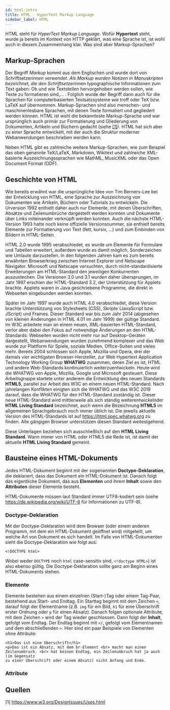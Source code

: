 ```yaml
---
id: html-intro
title: HTML - HyperText Markup Language
sidebar_label: HTML
---
```


HTML steht für *HyperText Markup Language*. Wofür **Hypertext** steht, wurde ja bereits im Kontext von HTTP geklärt, was
eine Sprache ist, ist wohl auch in diesem Zusammenhang klar. Was sind aber Markup-Sprachen?

## Markup-Sprachen
Der Begriff *Markup* kommt aus dem Englischen und wurde dort von Schriftsetzer*innen verwendet. Als Markup wurden Notizen in Manuskripten bezeichnet,
die den Schriftsetzer*innen typographische Informationen zum Text gaben: Ob und wie Textstellen hervorgehoben werden sollen, wie Texte zu formatieren sind,... .
Folglich wurde der Begriff dann auch für die Sprachen für computerbasierten Textsatzsysteme wie troff oder TeX bzw. LaTeX auf übernommen. Markup-Sprachen
sind also menschen- und maschinenlesbare Sprachen, mit denen Texte formatiert und gegliedert werden können. HTML ist wohl die bekannteste Markup-Sprache und war ursprünglich auch primär zur Formatierung und Gliederung von Dokumenten, Artikeln und Büchern gedacht (siehe [[1]](#1)). HTML hat sich aber zu einer Sprache entwickelt, mit der auch die Struktur moderner Webanwendungen beschrieben werden kann.

Neben HTML gibt es zahlreiche weitere Markup-Sprachen, wie zum Beispiel das oben genannte TeX/LaTeX, Markdown, Wikitext und zahlreiche XML-basierte Auszeichnungssprachen wie MathML, MusicXML oder das Open Document Format (ODF).

## Geschichte von HTML

Wie bereits erwähnt war die ursprüngliche Idee von Tim Berners-Lee bei der Entwicklung von HTML, eine Sprache zur Auszeichnung von Dokumenten wie Artikeln,
Büchern oder Tutorials zu entwickeln. Die Urversion 1992 enthielt daher auch nur Elemente, mit denen Überschriften, Absätze und Zeilenumbrüche dargestellt 
werden konnten und Dokumente über Links miteinander verknüpft werden konnten.
Auch die nächste HTML-Version 1993 hatte noch keine offizielle Versionsnummer, sie enthielt bereits Elemente zur Formatierung von Text (fett, kursiv, ...) und zum
Einbinden von Bildern in HTML-Seiten.

HTML 2.0 wurde 1995 verabschiedet, es wurde um Elemente für Formulare und Tabellen erweitert, außerdem wurde es damit möglich, Sonderzeichen wie 
Umlaute darzustellen. In den folgenden Jahren kam es zum bereits erwähnten Browserkrieg zwischen Internet Explorer und Netscape Navigator. Microsoft und Netscape
versuchten, durch nicht-standardisierte Erweiterungen am HTML-Standard den jeweiligen Konkurrenten auszustechen. Die Versionen 3.0 und 3.1 wurden daher
übersprungen, im Jahr 1997 erschien der HTML-Standard 3.2, der Unterstützung für Applets brachte. Applets waren in Java geschriebene Programme, die direkt in 
Webseiten eingebunden werden konnten. 

Später im Jahr 1997 wurde auch HTML 4.0 verabschiedet, diese Version brachte Unterstützung von Stylesheets (CSS), Skripte (JavaScript bzw. JScript) und Frames.
Dieser Standard war bis zum Jahr 2014 (abgesehen von kleinen Änderungen in HTML 4.01 im Jahr 1999) der gültige Standard. Im W3C arbeitete man an einem neuen, 
XML-basierten HTML-Standard, verlor aber dabei den Fokus auf notwendige Änderungen an den HTML-Standards: Webseiten wurden nicht mehr nur auf 
Desktop-Geräten dargestellt, Webanwendungen wurden zunehmend komplexer und das Web wurde zur Plattform für Spiele, soziale Medien, Office-Suiten und vieles mehr.
Bereits 2004 schlossen sich Apple, Mozilla und Opera, drei der damals vier wichtigsten Browser-Hersteller, zur Web
 Hypertext Application Technology Working Group **WHATWG** zusammen, deren Ziel es ist, HTML und 
andere Web-Standards kontinuierlich weiterzuentwickeln. Heute wird die WHATWG von Apple, Mozilla, Google und Microsoft gesteuert. Diese Arbeitsgruppe
startete unter anderem die Entwicklung des neuen Standards **HTML5**, parallel zur Arbeit des W3C an einem neuen HTML-Standard. Nach jahrelangen Konflikten
einigten sich die WHATWG und das W3C 2019 darauf, dass die WHATWG für den HTML-Standard zuständig ist. Dieser neue HTML-Standard wird mittlerweile als
sich ständig weiterentwickelnder **HTML Living Standard** bezeichnet, auch wenn die Bezeichnung **HTML5** im allgemeinen Sprachgebrauch noch immer üblich ist.
Die jeweils aktuelle Version des HTML-Standards ist auf https://html.spec.whatwg.org zu finden. Alle gängigen Browser unterstützen diesen 
Standard weitestgehend.

Diese Unterlagen beziehen sich ausschließlich auf den **HTML Living Standard**. Wann immer von HTML oder HTML5 die Rede ist, ist damit der aktuelle
**HTML Living Standard** gemeint.

## Bausteine eines HTML-Dokuments

Jedes HTML-Dokument beginnt mit der sogenannten **Doctype-Deklaration**, die deklariert, dass das Dokument ein HTML-Dokument ist. Danach folgt das eigentliche
Dokument, das aus **Elementen** und ihrem **Inhalt** sowie den **Attributen** dieser Elemente besteht.

HTML-Dokumente müssen laut Standard immer UTF8-kodiert sein (siehe https://de.wikipedia.org/wiki/UTF-8 für Informationen zu UTF-8).

### Doctype-Deklaration

Mit der Doctype-Deklaration wird dem Browser (oder einem anderen Programm, mit dem ein HTML-Dokument geöffnet wird) mitgeteilt, um welche Art von 
Dokument es sich handelt. Im Falle von HTML-Dokumenten sieht die Doctype-Deklaration wie folgt aus:
```
<!DOCTYPE html>
```
Wobei weder `DOCTYPE` noch `html` case-sensitiv sind, `<!doctype HTML>`) ist also ebenso gültig. Die Doctype-Deklaration sollte ganz am Beginn eines
HTML-Dokuments stehen.

### Elemente

Elemente bestehen aus einem einzelnen (Start-)Tag oder einem Tag-Paar, bestehend aus Start- und Endtag. Ein Starttag beginnt mit dem Zeichen `<`,
darauf folgt der Elementname (z.B. `img` für ein Bild, `h1` für eine Überschrift erster Ordnung oder `p` für einen Absatz). Danach folgen
optionale Attribute, mit dem Zeichen `>` wird der Tag wieder geschlossen. Dann folgt der **Inhalt**, gefolgt vom Endtag. Der Endtag beginnt mit `</`, 
gefolgt vom Elementnamen und dem abschließenden `>`. Hier sind ein paar Beispiele von Elementen ohne Attribute:
```
<h1>Das ist eine Überschrift</h1>
<p>Das ist ein Absatz, mit dem br-Element <br> macht man einen Zeilenumbruch. <br> hat keinen Endtag, ein Zeilenumbruch hat ja auch (im Gegensatz
zu einer Überschrift oder einem Absatz) nicht Anfang und Ende.
```

### Attribute

## Quellen
<a id="hypertext">[1]</a> https://www.w3.org/DesignIssues/Uses.html